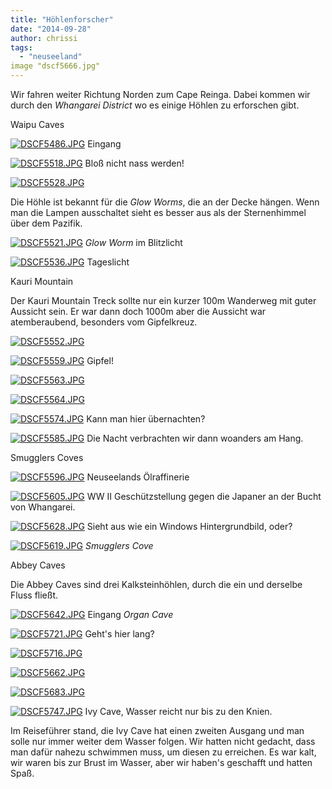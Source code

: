 ```yaml
---
title: "Höhlenforscher"
date: "2014-09-28"
author: chrissi
tags: 
  - "neuseeland"
image "dscf5666.jpg"
---
```


Wir fahren weiter Richtung Norden zum Cape Reinga. Dabei kommen wir durch den _Whangarei District_ wo es einige Höhlen zu erforschen gibt.

Waipu Caves

[![DSCF5486.JPG](images/dscf5486.jpg)](https://hafenstrand.wordpress.com/wp-content/uploads/2014/09/dscf5486.jpg) Eingang

[![DSCF5518.JPG](images/dscf5518.jpg)](https://hafenstrand.wordpress.com/wp-content/uploads/2014/09/dscf5518.jpg) Bloß nicht nass werden!

[![DSCF5528.JPG](images/dscf5528.jpg)](https://hafenstrand.wordpress.com/wp-content/uploads/2014/09/dscf5528.jpg)

Die Höhle ist bekannt für die _Glow Worms_, die an der Decke hängen. Wenn man die Lampen ausschaltet sieht es besser aus als der Sternenhimmel über dem Pazifik.

[![DSCF5521.JPG](images/dscf5521.jpg)](https://hafenstrand.wordpress.com/wp-content/uploads/2014/09/dscf5521.jpg) _Glow Worm_ im Blitzlicht

[![DSCF5536.JPG](images/dscf5536.jpg)](https://hafenstrand.wordpress.com/wp-content/uploads/2014/09/dscf5536.jpg) Tageslicht

Kauri Mountain

Der Kauri Mountain Treck sollte nur ein kurzer 100m Wanderweg mit guter Aussicht sein. Er war dann doch 1000m aber die Aussicht war atemberaubend, besonders vom Gipfelkreuz.

[![DSCF5552.JPG](images/dscf5552.jpg)](https://hafenstrand.wordpress.com/wp-content/uploads/2014/09/dscf5552.jpg)

[![DSCF5559.JPG](images/dscf5559.jpg)](https://hafenstrand.wordpress.com/wp-content/uploads/2014/09/dscf5559.jpg) Gipfel!

[![DSCF5563.JPG](images/dscf5563.jpg)](https://hafenstrand.wordpress.com/wp-content/uploads/2014/09/dscf5563.jpg)

[![DSCF5564.JPG](images/dscf5564.jpg)](https://hafenstrand.wordpress.com/wp-content/uploads/2014/09/dscf5564.jpg)

[![DSCF5574.JPG](images/dscf5574.jpg)](https://hafenstrand.wordpress.com/wp-content/uploads/2014/09/dscf5574.jpg) Kann man hier übernachten?

[![DSCF5585.JPG](images/dscf5585.jpg)](https://hafenstrand.wordpress.com/wp-content/uploads/2014/09/dscf5585.jpg) Die Nacht verbrachten wir dann woanders am Hang.

Smugglers Coves

[![DSCF5596.JPG](images/dscf5596.jpg)](https://hafenstrand.wordpress.com/wp-content/uploads/2014/09/dscf5596.jpg) Neuseelands Ölraffinerie

[![DSCF5605.JPG](images/dscf5605.jpg)](https://hafenstrand.wordpress.com/wp-content/uploads/2014/09/dscf5605.jpg) WW II Geschützstellung gegen die Japaner an der Bucht von Whangarei.

[![DSCF5628.JPG](images/dscf5628.jpg)](https://hafenstrand.wordpress.com/wp-content/uploads/2014/09/dscf5628.jpg) Sieht aus wie ein Windows Hintergrundbild, oder?

[![DSCF5619.JPG](images/dscf5619.jpg)](https://hafenstrand.wordpress.com/wp-content/uploads/2014/09/dscf5619.jpg) _Smugglers Cove_

Abbey Caves

Die Abbey Caves sind drei Kalksteinhöhlen, durch die ein und derselbe Fluss fließt.

[![DSCF5642.JPG](images/dscf5642.jpg)](https://hafenstrand.wordpress.com/wp-content/uploads/2014/09/dscf5642.jpg) Eingang _Organ Cave_

[![DSCF5721.JPG](images/dscf5721.jpg)](https://hafenstrand.wordpress.com/wp-content/uploads/2014/09/dscf5721.jpg) Geht's hier lang?

[![DSCF5716.JPG](images/dscf5716.jpg)](https://hafenstrand.wordpress.com/wp-content/uploads/2014/09/dscf5716.jpg)

[![DSCF5662.JPG](images/dscf5662.jpg)](https://hafenstrand.wordpress.com/wp-content/uploads/2014/09/dscf5662.jpg)

[![DSCF5683.JPG](images/dscf5683.jpg)](https://hafenstrand.wordpress.com/wp-content/uploads/2014/09/dscf5683.jpg)

[![DSCF5747.JPG](images/dscf5747.jpg)](https://hafenstrand.wordpress.com/wp-content/uploads/2014/09/dscf5747.jpg) Ivy Cave, Wasser reicht nur bis zu den Knien.

Im Reiseführer stand, die Ivy Cave hat einen zweiten Ausgang und man solle nur immer weiter dem Wasser folgen. Wir hatten nicht gedacht, dass man dafür nahezu schwimmen muss, um diesen zu erreichen. Es war kalt, wir waren bis zur Brust im Wasser, aber wir haben's geschafft und hatten Spaß.
